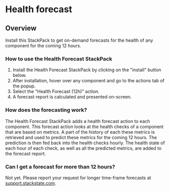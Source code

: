 # Health forecast 

## Overview

Install this StackPack to get on-demand forecasts for the health of any component for the coming 12 hours.

### How to use the Health Forecast StackPack

1. Install the Health Forecast StackPack by clicking on the "install" button below.
1. After installation, hover over any component and go to the actions tab of the popup.
1. Select the "Health Forecast (12h)" action.
1. A forecast report is calculated and presented on-screen.

### How does the forecasting work?

The Health Forecast StackPack adds a health forecast action to each component. This forecast action looks at the health checks of a component that are based on metrics. A part of the history of each these metrics is retrieved and used to predict these metrics for the coming 12 hours. The prediction is then fed back into the health checks hourly. The health state of each hour of each check, as well as all the predicted metrics, are added to the forecast report.

### Can I get a forecast for more than 12 hours?

Not yet. Please report your request for longer time-frame forecasts at [support.stackstate.com](https://support.stackstate.com).
